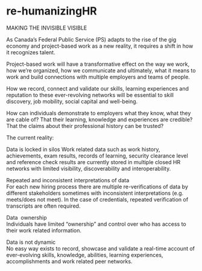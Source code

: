 # re-humanizingHR
MAKING THE INVISIBLE VISIBLE

As Canada’s Federal Public Service (PS) adapts to the rise
of the gig economy and project-based work as a new
reality, it requires a shift in how it recognizes talent.

Project-based work will have a transformative effect on the
way we work, how we’re organized, how we communicate
and ultimately, what it means to work and build
connections with multiple employers and teams of people.

How we record, connect and validate our skills, learning
experiences and reputation to these ever-revolving
networks will be essential to skill discovery, job mobility,
social capital and well-being.

How can individuals demonstrate to employers what they know, what they are cable of? 
That their learning, knowledge and experiences are credible? 
That the claims about their professional history can be trusted?

The current reality:

Data is locked in silos 
Work related data such as work history, achievements, exam results, records of learning, security clearance level and reference check results are currently stored in multiple closed HR networks with limited visibility, discoverability and interoperability. 

Repeated and inconsistent interpretations of data  
For each new hiring process there are multiple re-verifications of data by different stakeholders sometimes with inconsistent interpretations (e.g. meets/does not meet).  In the case of credentials, repeated verification of transcripts are often required.

Data  ownership  
Individuals have limited “ownership” and control over who has access to their work related information.

Data is not dynamic  
No easy way exists to record, showcase and validate a real-time account of ever-evolving skills, knowledge, abilities, learning experiences, accomplishments and work related peer networks.
